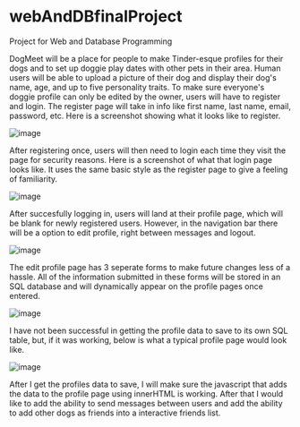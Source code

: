 # webAndDBfinalProject
Project for Web and Database Programming

DogMeet will be a place for people to make Tinder-esque profiles for their dogs and to set up doggie play dates with other pets in their area. Human users will be able to upload a picture of their dog and display their dog's name, age, and up to five personality traits. To make sure everyone's doggie profile can only be edited by the owner, users will have to register and login. The register page will take in info like first name, last name, email, password, etc. Here is a screenshot showing what it looks like to register.

![image](https://user-images.githubusercontent.com/91347543/168333638-bb52b56e-1c72-4dd7-8f82-c937d2f37a09.png)

After registering once, users will then need to login each time they visit the page for security reasons. Here is a screenshot of what that login page looks like. It uses the same basic style as the register page to give a feeling of familiarity. 

![image](https://user-images.githubusercontent.com/91347543/168333973-640e69e0-7da4-4167-badc-19e5b33425a3.png)

After succesfully logging in, users will land at their profile page, which will be blank for newly registered users. However, in the navigation bar there will be a option to edit profile, right between messages and logout.

![image](https://user-images.githubusercontent.com/91347543/168334489-91e37fc5-c426-45e7-aa77-fb89d3e15200.png)

The edit profile page has 3 seperate forms to make future changes less of a hassle. All of the information submitted in these forms will be stored in an SQL database and will dynamically appear on the profile pages once entered. 

![image](https://user-images.githubusercontent.com/91347543/168334725-6c77e0af-e4e8-45f7-a2aa-d33867f1f6ea.png)

I have not been successful in getting the profile data to save to its own SQL table, but, if it was working, below is what a typical profile page would look like.

![image](https://user-images.githubusercontent.com/91347543/168335095-1e81b2f1-7041-4dc4-820c-f35ab1a0dfd8.png)

After I get the profiles data to save, I will make sure the javascript that adds the data to the profile page using innerHTML is working. After that I would like to add the ability to send messages between users and add the ability to add other dogs as friends into a interactive friends list. 


